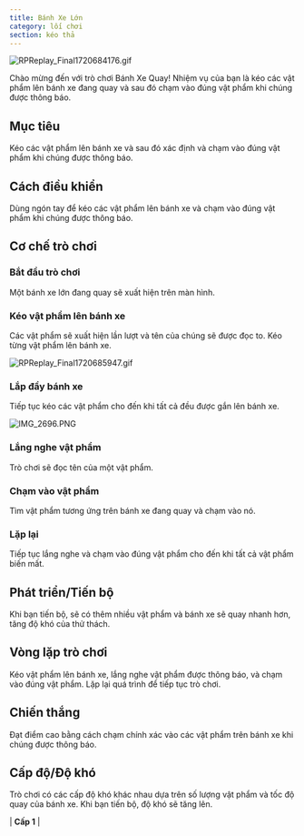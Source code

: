 ```yaml
---
title: Bánh Xe Lớn
category: lối chơi
section: kéo thả
---
```

![RPReplay_Final1720684176.gif](https://help.studycat.com/hc/article_attachments/34931476777625)

Chào mừng đến với trò chơi Bánh Xe Quay! Nhiệm vụ của bạn là kéo các vật phẩm lên bánh xe đang quay và sau đó chạm vào đúng vật phẩm khi chúng được thông báo.

## Mục tiêu

Kéo các vật phẩm lên bánh xe và sau đó xác định và chạm vào đúng vật phẩm khi chúng được thông báo.

## Cách điều khiển

Dùng ngón tay để kéo các vật phẩm lên bánh xe và chạm vào đúng vật phẩm khi chúng được thông báo.

## Cơ chế trò chơi

### Bắt đầu trò chơi

Một bánh xe lớn đang quay sẽ xuất hiện trên màn hình.

### Kéo vật phẩm lên bánh xe

Các vật phẩm sẽ xuất hiện lần lượt và tên của chúng sẽ được đọc to. Kéo từng vật phẩm lên bánh xe.

![RPReplay_Final1720685947.gif](https://help.studycat.com/hc/article_attachments/34932060072217)

### Lắp đầy bánh xe

Tiếp tục kéo các vật phẩm cho đến khi tất cả đều được gắn lên bánh xe.

![IMG_2696.PNG](https://help.studycat.com/hc/article_attachments/34825529495577)

### Lắng nghe vật phẩm

Trò chơi sẽ đọc tên của một vật phẩm.

### Chạm vào vật phẩm

Tìm vật phẩm tương ứng trên bánh xe đang quay và chạm vào nó.

### Lặp lại

Tiếp tục lắng nghe và chạm vào đúng vật phẩm cho đến khi tất cả vật phẩm biến mất.

## Phát triển/Tiến bộ

Khi bạn tiến bộ, sẽ có thêm nhiều vật phẩm và bánh xe sẽ quay nhanh hơn, tăng độ khó của thử thách.

## Vòng lặp trò chơi

Kéo vật phẩm lên bánh xe, lắng nghe vật phẩm được thông báo, và chạm vào đúng vật phẩm. Lặp lại quá trình để tiếp tục trò chơi.

## Chiến thắng

Đạt điểm cao bằng cách chạm chính xác vào các vật phẩm trên bánh xe khi chúng được thông báo.

## Cấp độ/Độ khó

Trò chơi có các cấp độ khó khác nhau dựa trên số lượng vật phẩm và tốc độ quay của bánh xe. Khi bạn tiến bộ, độ khó sẽ tăng lên.

| **Cấp 1** |